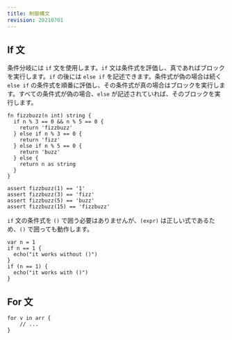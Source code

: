 ```yaml
---
title: 制御構文
revision: 20210701
---
```


## If 文

条件分岐には `if` 文を使用します。`if` 文は条件式を評価し、真であればブロックを実行します。`if` の後には `else if` を記述できます。条件式が偽の場合は続く `else if` の条件式を順番に評価し、その条件式が真の場合はブロックを実行します。すべての条件式が偽の場合、`else` が記述されていれば、そのブロックを実行します。

```
fn fizzbuzz(n int) string {
  if n % 3 == 0 && n % 5 == 0 {
    return 'fizzbuzz'
  } else if n % 3 == 0 {
    return 'fizz'
  } else if n % 5 == 0 {
    return 'buzz'
  } else {
    return n as string
  }
}

assert fizzbuzz(1) == '1'
assert fizzbuzz(3) == 'fizz'
assert fizzbuzz(5) == 'buzz'
assert fizzbuzz(15) == 'fizzbuzz'
```

`if` 文の条件式を `()` で囲う必要はありませんが、`(expr)` は正しい式であるため、`()` で囲っても動作します。

```
var n = 1
if n == 1 {
  echo("it works without ()")
}
if (n == 1) {
  echo("it works with ()")
}
```

## For 文

```
for v in arr {
    // ...
}
```

